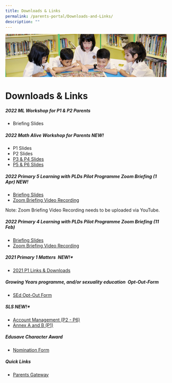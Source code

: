 ```yaml
---
title: Downloads & Links
permalink: /parents-portal/Downloads-and-Links/
description: ""
---
```

![](/images/banner.gif)

Downloads & Links
=================

##### 2022 ML Workshop for P1 & P2 Parents

*   Briefing Slides


##### 2022 Math Alive Workshop for Parents NEW!

*   P1 Slides
*   P2 Slides
*   [P3 & P4 Slides](/files/P3%20%204%20Math%20Alive%20Workshop%20for%20Parents%202022%20JYPS%20Website.pdf)
*   [P5 & P6 Slides](/files/P5%20%206%20Math%20Alive%20Workshop%20for%20Parents%202022%20JYPS%20Website.pdf)

##### 2022 Primary 5 Learning with PLDs Pilot Programme Zoom Briefing (1 Apr) NEW!

*   [Briefing Slides](/files/Briefing%20Slide%20for%20Parents.pdf)
*   [Zoom Briefing Video Recording](https://drive.google.com/file/d/1WRWFxDdv6mh-UHQy2TaaKCz0lmyRpgcB/view?usp=sharing)

Note: Zoom Briefing Video Recording needs to be uploaded via YouTube.

##### 2022 Primary 4 Learning with PLDs Pilot Programme Zoom Briefing (11 Feb)

*   [Briefing Slides](/files/Briefing%20Slides%20for%20Parents%20-%20Primary%20School%20Pilot%20for%20Learning%20with%20PLDs.pdf)
*   [Zoom Briefing Video Recording](https://drive.google.com/file/d/12AiiDIwRDBDz4fKzz7__QQoTLViieoNK/view?usp=sharing)


##### 2021 Primary 1 Matters  NEW!\*

*   [2021 P1 Links & Downloads](https://go.gov.sg/jypsp1links)

##### Growing Years programme, and/or sexuality education  Opt-Out-Form

*   [SEd Opt-Out Form](/files/Parent%20Opt%20Out%20Form%202020.pdf)


##### SLS NEW!\*

*   [Account Management (P2 - P6)](/files/SLS%20Account%20Management.pdf)
*   [Annex A and B (P1)](/files/Annex%20A%20and%20B%20for%20SLS.pdf)

##### Edusave Character Award

*   [Nomination Form](/files/Nomination%20Form%20for%20stakeholders.pdf)

##### Quick Links

*   [Parents Gateway](/files/Instructional%20Guide%20to%20Onboard%20Parents%20Gateway.pdf)